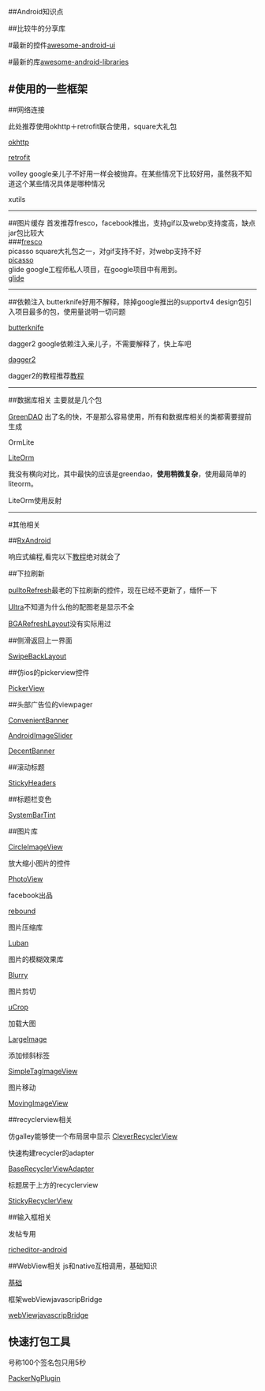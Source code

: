 
##Android知识点

##比较牛的分享库

#最新的控件[awesome-android-ui](https://github.com/wasabeef/awesome-android-ui)


#最新的库[awesome-android-libraries](https://github.com/wasabeef/awesome-android-libraries)


#使用的一些框架
-----
##网络连接

此处推荐使用okhttp＋retrofit联合使用，square大礼包

[okhttp](https://github.com/square/okhttp)

[retrofit](retrofit)

volley google亲儿子不好用一样会被抛弃。在某些情况下比较好用，虽然我不知道这个某些情况具体是哪种情况

xutils


-------
##图片缓存
首发推荐fresco，facebook推出，支持gif以及webp支持度高，缺点jar包比较大<br/>
###[fresco](https://github.com/facebook/fresco)<br/>
picasso square大礼包之一，对gif支持不好，对webp支持不好<br/>
[picasso](https://github.com/square/picasso)<br/>
glide google工程师私人项目，在google项目中有用到。<br/>
[glide](https://github.com/bumptech/glide)<br/>

------
##依赖注入
butterknife好用不解释，除掉google推出的supportv4 design包引入项目最多的包，使用量说明一切问题

[butterknife](https://github.com/JakeWharton/butterknife)

dagger2 google依赖注入亲儿子，不需要解释了，快上车吧

[dagger2](https://github.com/google/dagger)

dagger2的教程推荐[教程](https://github.com/luxiaoming/dagger2Demo)

---------
##数据库相关
主要就是几个包

 [GreenDAO](https://github.com/greenrobot/greenDAO) 出了名的快，不是那么容易使用，所有和数据库相关的类都需要提前生成
 
 OrmLite 
 
 [LiteOrm](https://github.com/litesuits/android-lite-orm)

我没有横向对比，其中最快的应该是greendao，**使用稍微复杂**，使用最简单的liteorm。

LiteOrm使用反射

------------
#其他相关

##[RxAndroid](https://github.com/ReactiveX/RxAndroid)

响应式编程,看完以下[教程](http://gank.io/post/560e15be2dca930e00da1083)绝对就会了

##下拉刷新

[pulltoRefresh](https://github.com/chrisbanes/Android-PullToRefresh)最老的下拉刷新的控件，现在已经不更新了，缅怀一下

[Ultra](https://github.com/liaohuqiu/android-Ultra-Pull-To-Refresh)不知道为什么他的配图老是显示不全

[BGARefreshLayout](https://github.com/bingoogolapple/BGARefreshLayout-Android)没有实际用过

##侧滑返回上一界面

[SwipeBackLayout](https://github.com/ikew0ng/SwipeBackLayout)

##仿ios的pickerview控件

[PickerView](https://github.com/saiwu-bigkoo/Android-PickerView)

##头部广告位的viewpager

[ConvenientBanner](https://github.com/saiwu-bigkoo/Android-ConvenientBanner)

[AndroidImageSlider](https://github.com/daimajia/AndroidImageSlider)

[DecentBanner](https://github.com/chengdazhi/DecentBanner)

##滚动标题

[StickyHeaders](https://github.com/ShamylZakariya/StickyHeaders)

##标题栏变色

[SystemBarTint](https://github.com/jgilfelt/SystemBarTint)


##图片库

[CircleImageView](https://github.com/hdodenhof/CircleImageView)

放大缩小图片的控件

[PhotoView](https://github.com/chrisbanes/PhotoView)

facebook出品

[rebound](https://github.com/facebook/rebound)

图片压缩库

[Luban](https://github.com/Curzibn/Luban)

图片的模糊效果库

[Blurry](https://github.com/wasabeef/Blurry)

图片剪切

[uCrop]()

加载大图

[LargeImage]()

添加倾斜标签

[SimpleTagImageView]()

图片移动

[MovingImageView]()

##recyclerview相关

仿galley能够使一个布局居中显示
[CleverRecyclerView](https://github.com/luckyandyzhang/CleverRecyclerView)

快速构建recycler的adapter

[BaseRecyclerViewAdapter](https://github.com/CymChad/BaseRecyclerViewAdapterHelper)

标题居于上方的recyclerview

[StickyRecyclerView](https://github.com/timehop/sticky-headers-recyclerview)

##输入框相关

发帖专用

[richeditor-android](https://github.com/wasabeef/richeditor-android)


##WebView相关
js和native互相调用，基础知识

[基础](https://github.com/zhonghangIT/MyWebView)

框架webViewjavascripBridge

[webViewjavascripBridge](https://github.com/lzyzsd/JsBridge)

## 快速打包工具

号称100个签名包只用5秒

[PackerNgPlugin](https://github.com/mcxiaoke/packer-ng-plugin)


